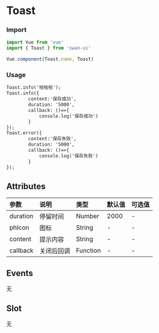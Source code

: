 # Toast

### Import
```javascript
import Vue from 'vue'
import { Toast } from 'swan-ui'

Vue.component(Toast.name, Toast)
```

### Usage
```xml
Toast.info('哈哈哈');
Toast.info({
        content:'保存成功',
        duration: '5000',
        callback: ()=>{
            console.log('保存成功')
        }
});
Toast.error({
        content:'保存失败',
        duration: '5000',
        callback: ()=>{
            console.log('保存失败')
        }
});
```

## Attributes

|参数|说明|类型|默认值|可选值
|:--|:--|:--|:--|:--|
|duration|停留时间|Number|2000|-
|phIcon|图标|String|-|-
|content|提示内容|String|-|-
|callback|关闭后回调|Function|-|-


## Events

无


## Slot

无
